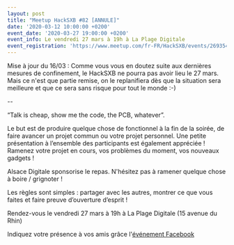 ```yaml
---
layout: post
title: "Meetup HackSXB #82 [ANNULE]"
date: '2020-03-12 10:00:00 +0200'
event_date: '2020-03-27 19:00:00 +0200'
event_info: Le vendredi 27 mars à 19h à La Plage Digitale
event_registration: 'https://www.meetup.com/fr-FR/HackSXB/events/269354566/'
---
```


Mise à jour du 16/03 :
Comme vous vous en doutez suite aux dernières mesures de confinement, le HackSXB ne pourra pas avoir lieu le 27 mars.
Mais ce n'est que partie remise, on le replanifiera dès que la situation sera meilleure et que ce sera sans risque pour tout le monde :-)

--

“Talk is cheap, show me the code, the PCB, whatever”.

Le but est de produire quelque chose de fonctionnel à la fin de la soirée, de faire avancer un projet commun ou votre projet personnel. Une petite présentation à l’ensemble des participants est également appréciée ! Ramenez votre projet en cours, vos problèmes du moment, vos nouveaux gadgets !

Alsace Digitale sponsorise le repas. N'hésitez pas à ramener quelque chose à boire / grignoter !

Les règles sont simples : partager avec les autres, montrer ce que vous faites et faire preuve d’ouverture d’esprit !

Rendez-vous le vendredi 27 mars à 19h à La Plage Digitale (15 avenue du Rhin)

Indiquez votre présence à vos amis grâce l'[événement Facebook](https://www.facebook.com/events/495437664461911/)
